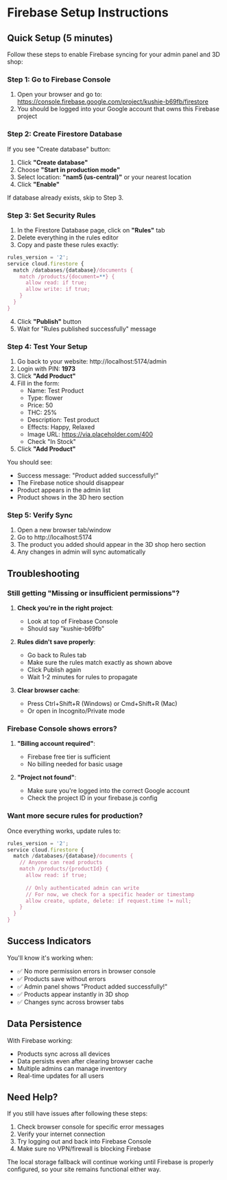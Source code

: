 # Firebase Setup Instructions

## Quick Setup (5 minutes)

Follow these steps to enable Firebase syncing for your admin panel and 3D shop:

### Step 1: Go to Firebase Console

1. Open your browser and go to: https://console.firebase.google.com/project/kushie-b69fb/firestore
2. You should be logged into your Google account that owns this Firebase project

### Step 2: Create Firestore Database

If you see "Create database" button:
1. Click **"Create database"**
2. Choose **"Start in production mode"**
3. Select location: **"nam5 (us-central)"** or your nearest location
4. Click **"Enable"**

If database already exists, skip to Step 3.

### Step 3: Set Security Rules

1. In the Firestore Database page, click on **"Rules"** tab
2. Delete everything in the rules editor
3. Copy and paste these rules exactly:

```javascript
rules_version = '2';
service cloud.firestore {
  match /databases/{database}/documents {
    match /products/{document=**} {
      allow read: if true;
      allow write: if true;
    }
  }
}
```

4. Click **"Publish"** button
5. Wait for "Rules published successfully" message

### Step 4: Test Your Setup

1. Go back to your website: http://localhost:5174/admin
2. Login with PIN: **1973**
3. Click **"Add Product"**
4. Fill in the form:
   - Name: Test Product
   - Type: flower
   - Price: 50
   - THC: 25%
   - Description: Test product
   - Effects: Happy, Relaxed
   - Image URL: https://via.placeholder.com/400
   - Check "In Stock"
5. Click **"Add Product"**

You should see:
- Success message: "Product added successfully!"
- The Firebase notice should disappear
- Product appears in the admin list
- Product shows in the 3D hero section

### Step 5: Verify Sync

1. Open a new browser tab/window
2. Go to http://localhost:5174
3. The product you added should appear in the 3D shop hero section
4. Any changes in admin will sync automatically

## Troubleshooting

### Still getting "Missing or insufficient permissions"?

1. **Check you're in the right project**:
   - Look at top of Firebase Console
   - Should say "kushie-b69fb"

2. **Rules didn't save properly**:
   - Go back to Rules tab
   - Make sure the rules match exactly as shown above
   - Click Publish again
   - Wait 1-2 minutes for rules to propagate

3. **Clear browser cache**:
   - Press Ctrl+Shift+R (Windows) or Cmd+Shift+R (Mac)
   - Or open in Incognito/Private mode

### Firebase Console shows errors?

1. **"Billing account required"**:
   - Firebase free tier is sufficient
   - No billing needed for basic usage

2. **"Project not found"**:
   - Make sure you're logged into the correct Google account
   - Check the project ID in your firebase.js config

### Want more secure rules for production?

Once everything works, update rules to:

```javascript
rules_version = '2';
service cloud.firestore {
  match /databases/{database}/documents {
    // Anyone can read products
    match /products/{productId} {
      allow read: if true;
      
      // Only authenticated admin can write
      // For now, we check for a specific header or timestamp
      allow create, update, delete: if request.time != null;
    }
  }
}
```

## Success Indicators

You'll know it's working when:
- ✅ No more permission errors in browser console
- ✅ Products save without errors
- ✅ Admin panel shows "Product added successfully!"
- ✅ Products appear instantly in 3D shop
- ✅ Changes sync across browser tabs

## Data Persistence

With Firebase working:
- Products sync across all devices
- Data persists even after clearing browser cache
- Multiple admins can manage inventory
- Real-time updates for all users

## Need Help?

If you still have issues after following these steps:
1. Check browser console for specific error messages
2. Verify your internet connection
3. Try logging out and back into Firebase Console
4. Make sure no VPN/firewall is blocking Firebase

The local storage fallback will continue working until Firebase is properly configured, so your site remains functional either way.